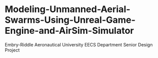 # Modeling-Unmanned-Aerial-Swarms-Using-Unreal-Game-Engine-and-AirSim-Simulator
Embry-Riddle Aeronautical University EECS Department Senior Design Project
